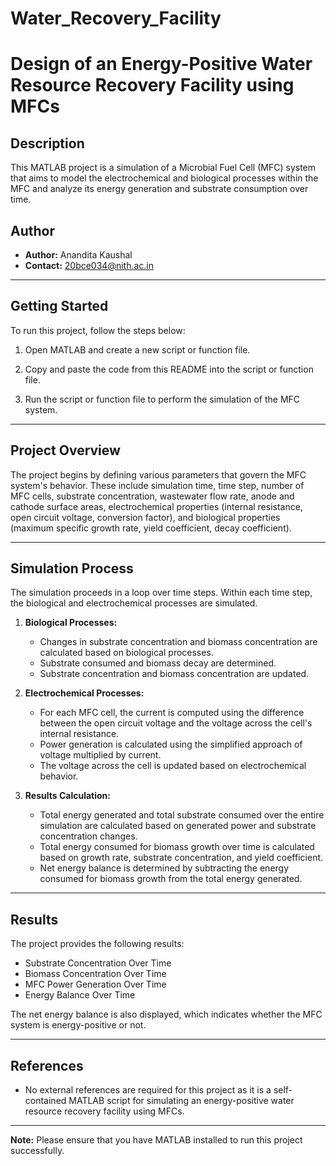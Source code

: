 # Water_Recovery_Facility

# Design of an Energy-Positive Water Resource Recovery Facility using MFCs

## Description

This MATLAB project is a simulation of a Microbial Fuel Cell (MFC) system that aims to model the electrochemical and biological processes within the MFC and analyze its energy generation and substrate consumption over time.

## Author

- **Author:** Anandita Kaushal
- **Contact:** 20bce034@nith.ac.in

---

## Getting Started

To run this project, follow the steps below:

1. Open MATLAB and create a new script or function file.

2. Copy and paste the code from this README into the script or function file.

3. Run the script or function file to perform the simulation of the MFC system.

---

## Project Overview

The project begins by defining various parameters that govern the MFC system's behavior. These include simulation time, time step, number of MFC cells, substrate concentration, wastewater flow rate, anode and cathode surface areas, electrochemical properties (internal resistance, open circuit voltage, conversion factor), and biological properties (maximum specific growth rate, yield coefficient, decay coefficient).

---

## Simulation Process

The simulation proceeds in a loop over time steps. Within each time step, the biological and electrochemical processes are simulated.

1. **Biological Processes:**
   - Changes in substrate concentration and biomass concentration are calculated based on biological processes.
   - Substrate consumed and biomass decay are determined.
   - Substrate concentration and biomass concentration are updated.

2. **Electrochemical Processes:**
   - For each MFC cell, the current is computed using the difference between the open circuit voltage and the voltage across the cell's internal resistance.
   - Power generation is calculated using the simplified approach of voltage multiplied by current.
   - The voltage across the cell is updated based on electrochemical behavior.

3. **Results Calculation:**
   - Total energy generated and total substrate consumed over the entire simulation are calculated based on generated power and substrate concentration changes.
   - Total energy consumed for biomass growth over time is calculated based on growth rate, substrate concentration, and yield coefficient.
   - Net energy balance is determined by subtracting the energy consumed for biomass growth from the total energy generated.

---

## Results

The project provides the following results:

- Substrate Concentration Over Time
- Biomass Concentration Over Time
- MFC Power Generation Over Time
- Energy Balance Over Time

The net energy balance is also displayed, which indicates whether the MFC system is energy-positive or not.

---

## References

- No external references are required for this project as it is a self-contained MATLAB script for simulating an energy-positive water resource recovery facility using MFCs.

---

**Note:** Please ensure that you have MATLAB installed to run this project successfully.
